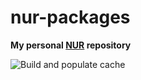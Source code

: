 # nur-packages

**My personal [NUR](https://github.com/nix-community/NUR) repository**

![Build and populate cache](https://github.com/Wasabi375/nix-wasabipkgs/workflows/Build%20and%20populate%20cache/badge.svg)


